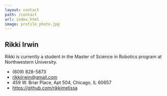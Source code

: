 ```yaml
---
layout: contact
path: /contact
url: index.html
image: profile_photo.jpg
---
```


## Rikki Irwin

Rikki is currently a student in the Master of Science in Robotics program at Northwestern University.

* (609) 828-5873
* <rikkiirwin@gmail.com>
* 459 W. Briar Place, Apt 504, Chicago, IL 60657
* <https://github.com/rikkimelissa>


